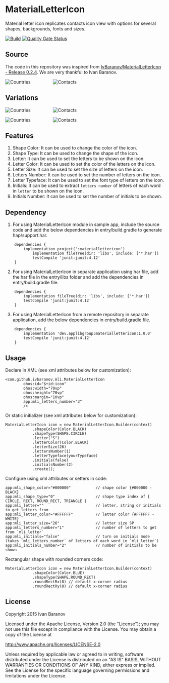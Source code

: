 # MaterialLetterIcon
Material letter icon replicates contacts icon view with options for several shapes, backgrounds, fonts and sizes.

[![Build](https://github.com/applibgroup/MaterialLetterIcon/actions/workflows/main.yml/badge.svg)](https://github.com/applibgroup/MaterialLetterIcon/actions/workflows/main.yml)
[![Quality Gate Status](https://sonarcloud.io/api/project_badges/measure?project=applibgroup_MaterialLetterIcon&metric=alert_status)](https://sonarcloud.io/dashboard?id=applibgroup_MaterialLetterIcon)

## Source
The code in this repository was inspired from [IvBaranov/MaterialLetterIcon - Release 0.2.4](https://github.com/IvBaranov/MaterialLetterIcon). 
We are very thankful to Ivan Baranov. 

![Countries](images/countries.png)
&nbsp;&nbsp;&nbsp;&nbsp;&nbsp;&nbsp;&nbsp;&nbsp;&nbsp;&nbsp;&nbsp;&nbsp;&nbsp;&nbsp;&nbsp;&nbsp;
![Contacts](images/contacts.png)

## Variations

![Countries](images/contacts_rect_two.png)
&nbsp;&nbsp;&nbsp;&nbsp;&nbsp;&nbsp;&nbsp;&nbsp;&nbsp;&nbsp;&nbsp;&nbsp;&nbsp;&nbsp;&nbsp;&nbsp;
![Contacts](images/countries_circle_two.png)


![Countries](images/countries_rect_three.png)
&nbsp;&nbsp;&nbsp;&nbsp;&nbsp;&nbsp;&nbsp;&nbsp;&nbsp;&nbsp;&nbsp;&nbsp;&nbsp;&nbsp;&nbsp;&nbsp;
![Contacts](images/countries_triangle_one.png)


## Features
1. Shape Color: It can be used to change the color of the icon.
2. Shape Type: It can be used to change the shape of the icon.
3. Letter: It can be used to set the letters to be shown on the icon.
4. Letter Color: It can be used to set the color of the letters on the icon.
5. Letter Size: It can be used to set the size of letters on the icon.
6. Letters Number: It can be used to set the number of letters on the icon.
7. Letter Typeface: It can be used to set the font type of letters on the icon.
8. Initials: It can be used to extract `letters number` of letters of each word in `letter` to be shown on the icon.
9. Initials Number: It can be used to set the number of initials to be shown.

## Dependency
1. For using MaterialLetterIcon module in sample app, include the source code and add the below dependencies in entry/build.gradle to generate hap/support.har.
```
	dependencies {
		implementation project(':materiallettericon')
        	implementation fileTree(dir: 'libs', include: ['*.har'])
        	testCompile 'junit:junit:4.12'
	}
```
2. For using MaterialLetterIcon in separate application using har file, add the har file in the entry/libs folder and add the dependencies in entry/build.gradle file.
```
	dependencies {
		implementation fileTree(dir: 'libs', include: ['*.har'])
		testCompile 'junit:junit:4.12'
	}

```
3. For using MaterialLetterIcon from a remote repository in separate application, add the below dependencies in entry/build.gradle file.
```
	dependencies {
		implementation 'dev.applibgroup:materiallettericon:1.0.0'
		testCompile 'junit:junit:4.12'
	}

```
## Usage
Declare in XML (see xml attributes below for customization):

```
<com.github.ivbaranov.mli.MaterialLetterIcon 
        ohos:id="$+id:icon"
        ohos:width="70vp"
        ohos:height="70vp"
        ohos:margin="10vp"
        app:mli_letters_number="3"
        />
```

Or static initializer (see xml attributes below for customization):

```
MaterialLetterIcon icon = new MaterialLetterIcon.Builder(context) 
            .shapeColor(Color.BLACK)
            .shapeType(SHAPE.CIRCLE)
            .letter("S")
            .letterColor(Color.BLACK)
            .letterSize(26)
            .lettersNumber(1)
            .letterTypeface(yourTypeface)
            .initials(false)
            .initialsNumber(2)
            .create();
```

Configure using xml attributes or setters in code:
```
app:mli_shape_color="#000000"           // shape color {#000000 - BLACK} 
app:mli_shape_type="0"                  // shape type index of { CIRCLE, RECT, ROUND_RECT, TRIANGLE }
app:mli_letter=""                       // letter, string or initials to get letters from
app:mli_letter_color="#FFFFFF"          // letter color {#FFFFFF - WHITE}
app:mli_letter_size="26"                // letter size SP
app:mli_letters_number="1"              // number of letters to get from `mli_letter`
app:mli_initials="false"                // turn on initials mode (takes `mli_letters_number` of letters of each word in `mli_letter`)
app:mli_initials_number="2"             // number of initials to be shown
```

Rectangular shape with rounded corners code:
```
MaterialLetterIcon icon = new MaterialLetterIcon.Builder(context) 
            .shapeColor(Color.BLUE)
            .shapeType(SHAPE.ROUND_RECT)
            .roundRectRx(8) // default x-corner radius
            .roundRectRy(8) // default x-corner radius
```
## License
Copyright 2015 Ivan Baranov

Licensed under the Apache License, Version 2.0 (the "License");
you may not use this file except in compliance with the License.
You may obtain a copy of the License at

   http://www.apache.org/licenses/LICENSE-2.0

Unless required by applicable law or agreed to in writing, software
distributed under the License is distributed on an "AS IS" BASIS,
WITHOUT WARRANTIES OR CONDITIONS OF ANY KIND, either express or implied.
See the License for the specific language governing permissions and
limitations under the License.
